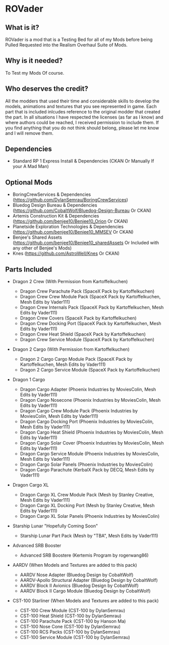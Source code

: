 # ROVader

## What is it?

ROVader is a mod that is a Testing Bed for all of my Mods before being Pulled Requested into the Realism Overhaul Suite of Mods.

## Why is it needed?

To Test my Mods Of course.

## Who deserves the credit?

All the modders that used their time and considerable skills to develop the models, animations and textures that you see represented in game. Each part that is included inlcudes reference to the original modder that created the part. In all situations I have respected the licenses (as far as I know) and where authors could be reached, I received permission to include them. If you find anything that you do not think should belong, please let me know and I will remove them.

## Dependencies

* Standard RP 1 Express Install & Dependencies (CKAN Or Manually If your A Mad Man)

## Optional Mods

* BoringCrewServices & Dependencies (https://github.com/DylanSemrau/BoringCrewServices)
* Bluedog Design Bureau & Dependencies (https://github.com/CobaltWolf/Bluedog-Design-Bureau Or CKAN)
* Artemis Construction Kit & Dependencies (https://github.com/benjee10/Benjee10_Orion Or CKAN)
* Planetside Exploration Technologies & Dependencies (https://github.com/benjee10/Benjee10_MMSEV Or CKAN)
* Benjee's Shared Assets (https://github.com/benjee10/Benjee10_sharedAssets Or Included with any other of Benjee's Mods)
* Knes (https://github.com/AstroWell/Knes Or CKAN)


## Parts Included

* Dragon 2 Crew (With Permission from Kartoffelkuchen)
  * Dragon Crew Parachute Pack (SpaceX Pack by Kartoffelkuchen)
  * Dragon Crew Crew Module Pack (SpaceX Pack by Kartoffelkuchen, Mesh Edits by Vader111)
  * Dragon Crew Internals Pack (SpaceX Pack by Kartoffelkuchen, Mesh Edits by Vader111)
  * Dragon Crew Covers (SpaceX Pack by Kartoffelkuchen)
  * Dragon Crew Docking Port (SpaceX Pack by Kartoffelkuchen, Mesh Edits by Vader111)
  * Dragon Crew Heat Shield (SpaceX Pack by Kartoffelkuchen)
  * Dragon Crew Service Module (SpaceX Pack by Kartoffelkuchen)

* Dragon 2 Cargo (With Permission from Kartoffelkuchen)
  * Dragon 2 Cargo Cargo Module Pack (SpaceX Pack by Kartoffelkuchen, Mesh Edits by Vader111)
  * Dragon 2 Cargo Service Module (SpaceX Pack by Kartoffelkuchen)

* Dragon 1 Cargo
  * Dragon Cargo Adapter (Phoenix Industries by MoviesColin, Mesh Edits by Vader111)
  * Dragon Cargo Nosecone (Phoenix Industries by MoviesColin, Mesh Edits by Vader111)
  * Dragon Cargo Crew Module Pack (Phoenix Industries by MoviesColin, Mesh Edits by Vader111)
  * Dragon Cargo Docking Port (Phoenix Industries by MoviesColin, Mesh Edits by Vader111)
  * Dragon Cargo Heat Shield (Phoenix Industries by MoviesColin, Mesh Edits by Vader111)
  * Dragon Cargo Solar Cover (Phoenix Industries by MoviesColin, Mesh Edits by Vader111)
  * Dragon Cargo Service Module (Phoenix Industries by MoviesColin, Mesh Edits by Vader111)
  * Dragon Cargo Solar Panels (Phoenix Industries by MoviesColin)
  * Dragon Cargo Parachute (KerbalX Pack by DECQ, Mesh Edits by Vader111)

* Dragon Cargo XL
  * Dragon Cargo XL Crew Module Pack (Mesh by Stanley Creative, Mesh Edits by Vader111)
  * Dragon Cargo XL Docking Port (Mesh by Stanley Creative, Mesh Edits by Vader111)
  * Dragon Cargo XL Solar Panels (Phoenix Industries by MoviesColin)

* Starship Lunar "Hopefully Coming Soon"
  * Starship Lunar Part Pack (Mesh by "TBA", Mesh Edits by Vader111)

* Advanced SRB Booster
  * Advanced SRB Boostere (Kertemis Program by rogerwang86)

* AARDV (When Models and Textures are added to this pack)
  * AARDV Nose Adapter (Bluedog Design by CobaltWolf)
  * AARDV-Apollo Structural Adapter (Bluedog Design by CobaltWolf)
  * AARDV Block II Avionics (Bluedog Design by CobaltWolf)
  * AARDV Block II Cargo Module (Bluedog Design by CobaltWolf)

* CST-100 Starliner (When Models and Textures are added to this pack)
  * CST-100 Crew Module (CST-100 by DylanSemrau)
  * CST-100 Heat Shield (CST-100 by DylanSemrau)
  * CST-100 Parachute Pack (CST-100 by Hanson Ma)
  * CST-100 Nose Cone (CST-100 by DylanSemrau)
  * CST-100 RCS Packs (CST-100 by DylanSemrau)
  * CST-100 Service Module (CST-100 by DylanSemrau)
